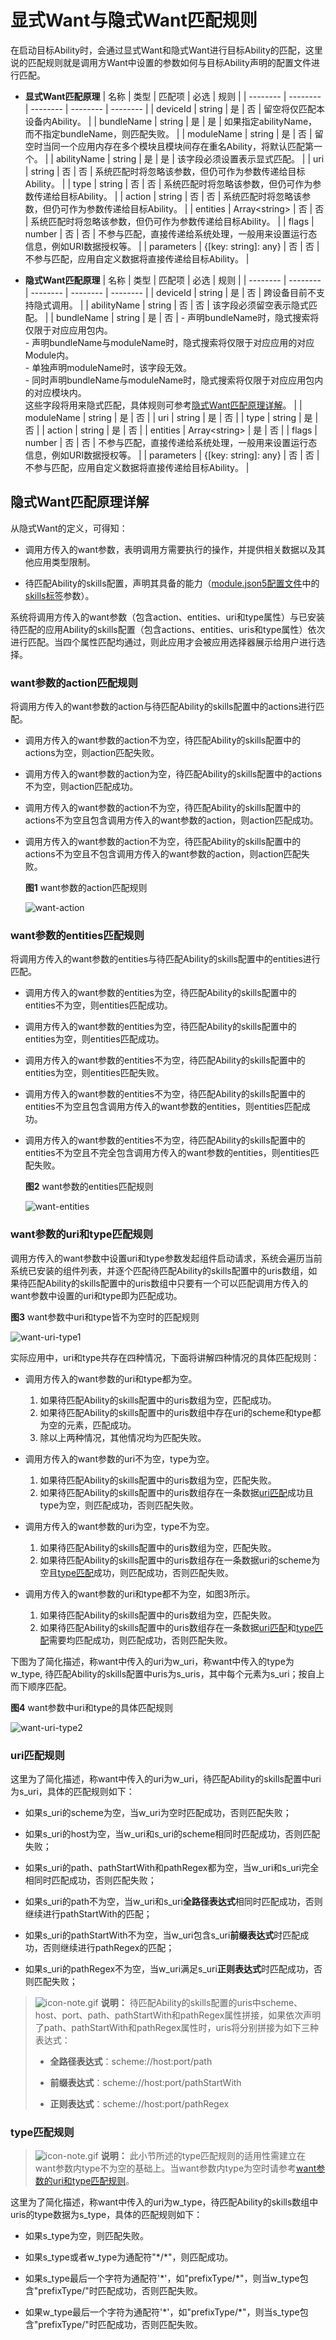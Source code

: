 # 显式Want与隐式Want匹配规则


在启动目标Ability时，会通过显式Want和隐式Want进行目标Ability的匹配，这里说的匹配规则就是调用方Want中设置的参数如何与目标Ability声明的配置文件进行匹配。


- **显式Want匹配原理**
    | 名称 | 类型 | 匹配项 | 必选 | 规则 |
  | -------- | -------- | -------- | -------- | -------- |
  | deviceId | string | 是 | 否 | 留空将仅匹配本设备内Ability。 |
  | bundleName | string | 是 | 是 | 如果指定abilityName，而不指定bundleName，则匹配失败。 |
  | moduleName | string | 是 | 否 | 留空时当同一个应用内存在多个模块且模块间存在重名Ability，将默认匹配第一个。 |
  | abilityName | string | 是 | 是 | 该字段必须设置表示显式匹配。 |
  | uri | string | 否 | 否 | 系统匹配时将忽略该参数，但仍可作为参数传递给目标Ability。 |
  | type | string | 否 | 否 | 系统匹配时将忽略该参数，但仍可作为参数传递给目标Ability。 |
  | action | string | 否 | 否 | 系统匹配时将忽略该参数，但仍可作为参数传递给目标Ability。 |
  | entities | Array&lt;string&gt; | 否 | 否 | 系统匹配时将忽略该参数，但仍可作为参数传递给目标Ability。 |
  | flags | number | 否 | 否 | 不参与匹配，直接传递给系统处理，一般用来设置运行态信息，例如URI数据授权等。 |
  | parameters | {[key:&nbsp;string]:&nbsp;any} | 否 | 否 | 不参与匹配，应用自定义数据将直接传递给目标Ability。 |

- **隐式Want匹配原理**
    | 名称 | 类型 | 匹配项 | 必选 | 规则 |
  | -------- | -------- | -------- | -------- | -------- |
  | deviceId | string | 是 | 否 | 跨设备目前不支持隐式调用。 |
  | abilityName | string | 否 | 否 | 该字段必须留空表示隐式匹配。 |
  | bundleName | string | 是 | 否 | -&nbsp;声明bundleName时，隐式搜索将仅限于对应应用包内。<br/>-&nbsp;声明bundleName与moduleName时，隐式搜索将仅限于对应应用的对应Module内。<br/>-&nbsp;单独声明moduleName时，该字段无效。<br/>-&nbsp;同时声明bundleName与moduleName时，隐式搜索将仅限于对应应用包内的对应模块内。<br/>这些字段将用来隐式匹配，具体规则可参考[隐式Want匹配原理详解](#隐式want匹配原理详解)。 |
  | moduleName | string | 是 | 否 |
  | uri | string | 是 | 否 |
  | type | string | 是 | 否 |
  | action | string | 是 | 否 |
  | entities | Array&lt;string&gt; | 是 | 否 |
  | flags | number | 否 | 否 | 不参与匹配，直接传递给系统处理，一般用来设置运行态信息，例如URI数据授权等。 |
  | parameters | {[key:&nbsp;string]:&nbsp;any} | 否 | 否 | 不参与匹配，应用自定义数据将直接传递给目标Ability。 |


## 隐式Want匹配原理详解


从隐式Want的定义，可得知：


- 调用方传入的want参数，表明调用方需要执行的操作，并提供相关数据以及其他应用类型限制。

- 待匹配Ability的skills配置，声明其具备的能力（[module.json5配置文件](../quick-start/module-configuration-file.md)中的[skills标签](../quick-start/module-configuration-file.md#skills标签)参数）。


系统将调用方传入的want参数（包含action、entities、uri和type属性）与已安装待匹配的应用Ability的skills配置（包含actions、entities、uris和type属性）依次进行匹配。当四个属性匹配均通过，则此应用才会被应用选择器展示给用户进行选择。


### want参数的action匹配规则

将调用方传入的want参数的action与待匹配Ability的skills配置中的actions进行匹配。

- 调用方传入的want参数的action不为空，待匹配Ability的skills配置中的actions为空，则action匹配失败。

- 调用方传入的want参数的action为空，待匹配Ability的skills配置中的actions不为空，则action匹配成功。

- 调用方传入的want参数的action不为空，待匹配Ability的skills配置中的actions不为空且包含调用方传入的want参数的action，则action匹配成功。

- 调用方传入的want参数的action不为空，待匹配Ability的skills配置中的actions不为空且不包含调用方传入的want参数的action，则action匹配失败。

  **图1** want参数的action匹配规则

  ![want-action](figures/want-action.png)


### want参数的entities匹配规则

将调用方传入的want参数的entities与待匹配Ability的skills配置中的entities进行匹配。

- 调用方传入的want参数的entities为空，待匹配Ability的skills配置中的entities不为空，则entities匹配成功。

- 调用方传入的want参数的entities为空，待匹配Ability的skills配置中的entities为空，则entities匹配成功。

- 调用方传入的want参数的entities不为空，待匹配Ability的skills配置中的entities为空，则entities匹配失败。

- 调用方传入的want参数的entities不为空，待匹配Ability的skills配置中的entities不为空且包含调用方传入的want参数的entities，则entities匹配成功。

- 调用方传入的want参数的entities不为空，待匹配Ability的skills配置中的entities不为空且不完全包含调用方传入的want参数的entities，则entities匹配失败。

  **图2** want参数的entities匹配规则

  ![want-entities](figures/want-entities.png)  


### want参数的uri和type匹配规则

调用方传入的want参数中设置uri和type参数发起组件启动请求，系统会遍历当前系统已安装的组件列表，并逐个匹配待匹配Ability的skills配置中的uris数组，如果待匹配Ability的skills配置中的uris数组中只要有一个可以匹配调用方传入的want参数中设置的uri和type即为匹配成功。

  **图3** want参数中uri和type皆不为空时的匹配规则

  ![want-uri-type1](figures/want-uri-type1.png)  

实际应用中，uri和type共存在四种情况，下面将讲解四种情况的具体匹配规则：

- 调用方传入的want参数的uri和type都为空。
  1. 如果待匹配Ability的skills配置中的uris数组为空，匹配成功。
  2. 如果待匹配Ability的skills配置中的uris数组中存在uri的scheme和type都为空的元素，匹配成功。
  3. 除以上两种情况，其他情况均为匹配失败。

- 调用方传入的want参数的uri不为空，type为空。
  1. 如果待匹配Ability的skills配置中的uris数组为空，匹配失败。
  2. 如果待匹配Ability的skills配置中的uris数组存在一条数据[uri匹配](#uri匹配规则)成功且type为空，则匹配成功，否则匹配失败。

- 调用方传入的want参数的uri为空，type不为空。
  1. 如果待匹配Ability的skills配置中的uris数组为空，匹配失败。
  2. 如果待匹配Ability的skills配置中的uris数组存在一条数据uri的scheme为空且[type匹配](#type匹配规则)成功，则匹配成功，否则匹配失败。

- 调用方传入的want参数的uri和type都不为空，如图3所示。
  1. 如果待匹配Ability的skills配置中的uris数组为空，匹配失败。
  2. 如果待匹配Ability的skills配置中的uris数组存在一条数据[uri匹配](#uri匹配规则)和[type匹配](#type匹配规则)需要均匹配成功，则匹配成功，否则匹配失败。


下图为了简化描述，称want中传入的uri为w_uri，称want中传入的type为w_type, 待匹配Ability的skills配置中uris为s_uris，其中每个元素为s_uri；按自上而下顺序匹配。


  **图4** want参数中uri和type的具体匹配规则

  ![want-uri-type2](figures/want-uri-type2.png)  


### uri匹配规则

这里为了简化描述，称want中传入的uri为w_uri，待匹配Ability的skills配置中uri为s_uri，具体的匹配规则如下：

- 如果s_uri的scheme为空，当w_uri为空时匹配成功，否则匹配失败；

- 如果s_uri的host为空，当w_uri和s_uri的scheme相同时匹配成功，否则匹配失败；

- 如果s_uri的path、pathStartWith和pathRegex都为空，当w_uri和s_uri完全相同时匹配成功，否则匹配失败；

- 如果s_uri的path不为空，当w_uri和s_uri**全路径表达式**相同时匹配成功，否则继续进行pathStartWith的匹配；

- 如果s_uri的pathStartWith不为空，当w_uri包含s_uri**前缀表达式**时匹配成功，否则继续进行pathRegex的匹配；

- 如果s_uri的pathRegex不为空，当w_uri满足s_uri**正则表达式**时匹配成功，否则匹配失败；

> ![icon-note.gif](public_sys-resources/icon-note.gif) **说明：**
> 待匹配Ability的skills配置的uris中scheme、host、port、path、pathStartWith和pathRegex属性拼接，如果依次声明了path、pathStartWith和pathRegex属性时，uris将分别拼接为如下三种表达式：
> 
> - **全路径表达式**：scheme://host:port/path
> 
> - **前缀表达式**：scheme://host:port/pathStartWith
> 
> - **正则表达式**：scheme://host:port/pathRegex


### type匹配规则

> ![icon-note.gif](public_sys-resources/icon-note.gif) **说明：**
> 此小节所述的type匹配规则的适用性需建立在want参数内type不为空的基础上。当want参数内type为空时请参考[want参数的uri和type匹配规则](#want参数的uri和type匹配规则)。

这里为了简化描述，称want中传入的uri为w_type，待匹配Ability的skills数组中uris的type数据为s_type，具体的匹配规则如下：

- 如果s_type为空，则匹配失败。

- 如果s_type或者w_type为通配符"\*/\*"，则匹配成功。

- 如果s_type最后一个字符为通配符'\*'，如"prefixType/\*"，则当w_type包含"prefixType/"时匹配成功，否则匹配失败。

- 如果w_type最后一个字符为通配符'\*'，如"prefixType/\*"，则当s_type包含"prefixType/"时匹配成功，否则匹配失败。
